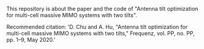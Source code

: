 This repository is about the paper and the code of "Antenna tilt optimization for multi-cell massive MIMO systems with two tilts".

Recommended citation: 'D. Chu and A. Hu, "Antenna tilt optimization for multi-cell massive MIMO systems with two tilts," Frequenz, vol. PP, no. PP, pp. 1–9, May 2020.'

